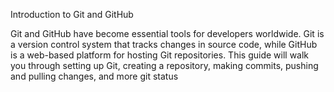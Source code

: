 Introduction to Git and GitHub

Git and GitHub have become essential tools for developers worldwide. Git is a version control system that tracks changes in source code, while GitHub is a web-based platform for hosting Git repositories. This guide will walk you through setting up Git, creating a repository, making commits, pushing and pulling changes, and more
git status